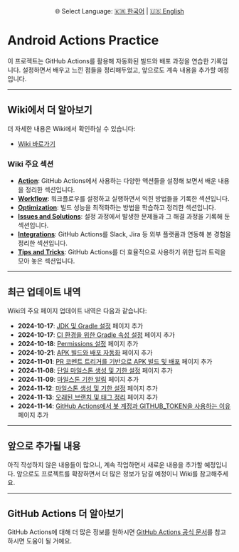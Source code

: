 <p align="center">
🌐 Select Language: 
  <a href="/README.md">🇰🇷 한국어</a> |
  <a href="/README_EN.md">🇺🇸 English</a> 
  <!-- <a href="/README_DE.md">🇩🇪 Deutsch</a> | 
  <a href="/README_ES.md">🇪🇸 Español</a> | 
  <a href="/README_FR.md">🇫🇷 Français</a> | 
  <a href="/README_JP.md">🇯🇵 日本語</a> | 
  <a href="/README_CN.md">🇨🇳 中文</a> -->
</p>

# Android Actions Practice

이 프로젝트는 GitHub Actions를 활용해 자동화된 빌드와 배포 과정을 연습한 기록입니다. 설정하면서 배우고 느낀 점들을 정리해두었고, 앞으로도 계속 내용을 추가할 예정입니다.

---

## Wiki에서 더 알아보기

더 자세한 내용은 Wiki에서 확인하실 수 있습니다:

- [Wiki 바로가기](https://github.com/glossybigbro/android-actions-practice/wiki)

### Wiki 주요 섹션

- **[Action](https://github.com/glossybigbro/android-actions-practice/wiki/Action)**: GitHub Actions에서 사용하는 다양한 액션들을 설정해 보면서 배운 내용을 정리한 섹션입니다.
- **[Workflow](https://github.com/glossybigbro/android-actions-practice/wiki/Workflow)**: 워크플로우를 설정하고 실행하면서 익힌 방법들을 기록한 섹션입니다.
- **[Optimization](https://github.com/glossybigbro/android-actions-practice/wiki/Optimization)**: 빌드 성능을 최적화하는 방법을 학습하고 정리한 섹션입니다.
- **[Issues and Solutions](https://github.com/glossybigbro/android-actions-practice/wiki/Issues-and-Solutions)**: 설정 과정에서 발생한 문제들과 그 해결 과정을 기록해 둔 섹션입니다.
- **[Integrations](https://github.com/glossybigbro/android-actions-practice/wiki/Integrations)**: GitHub Actions를 Slack, Jira 등 외부 플랫폼과 연동해 본 경험을 정리한 섹션입니다.
- **[Tips and Tricks](https://github.com/glossybigbro/android-actions-practice/wiki/Tips-and-Tricks)**: GitHub Actions를 더 효율적으로 사용하기 위한 팁과 트릭을 모아 놓은 섹션입니다.

---

## 최근 업데이트 내역

Wiki의 주요 페이지 업데이트 내역은 다음과 같습니다:

- **2024-10-17**: [JDK 및 Gradle 설정](https://github.com/glossybigbro/android-actions-practice/wiki/JDK-및-Gradle-설정) 페이지 추가
- **2024-10-17**: [CI 환경을 위한 Gradle 속성 설정](https://github.com/glossybigbro/android-actions-practice/wiki/CI-환경을-위한-Gradle-속성-설정) 페이지 추가
- **2024-10-18**: [Permissions 설정](https://github.com/glossybigbro/android-actions-practice/wiki/Permissions-설정) 페이지 추가
- **2024-10-21**: [APK 빌드와 배포 자동화](https://github.com/glossybigbro/android-actions-practice/wiki/APK-빌드와-배포-자동화) 페이지 추가
- **2024-11-01**: [PR 코멘트 트리거를 기반으로 APK 빌드 및 배포](https://github.com/glossybigbro/android-actions-practice/wiki/PR-코멘트-트리거를-기반으로-APK-빌드-및-배포) 페이지 추가
- **2024-11-08**: [단일 마일스톤 생성 및 기한 설정](https://github.com/glossybigbro/android-actions-practice/wiki/단일-마일스톤-생성-및-기한-설정) 페이지 추가
- **2024-11-09**: [마일스톤 기한 알림](https://github.com/glossybigbro/android-actions-practice/wiki/마일스톤-기한-알림) 페이지 추가
- **2024-11-12**: [마일스톤 생성 및 기한 설정](https://github.com/glossybigbro/android-actions-practice/wiki/마일스톤-생성-및-기한-설정) 페이지 추가
- **2024-11-13**: [오래된 브랜치 및 태그 정리](https://github.com/glossybigbro/android-actions-practice/wiki/오래된-브랜치-및-태그-정리) 페이지 추가
- **2024-11-14**: [GitHub Actions에서 봇 계정과 GITHUB_TOKEN을 사용하는 이유](https://github.com/glossybigbro/android-actions-practice/wiki/GitHub-Actions에서-봇(BOT)-계정과-GITHUB_TOKEN을-사용하는-이유) 페이지 추가

---

## 앞으로 추가될 내용

아직 작성하지 않은 내용들이 많으니, 계속 작업하면서 새로운 내용을 추가할 예정입니다. 앞으로도 프로젝트를 확장하면서 더 많은 정보가 담길 예정이니 Wiki를 참고해주세요.

---

## GitHub Actions 더 알아보기

GitHub Actions에 대해 더 많은 정보를 원하시면 [GitHub Actions 공식 문서](https://docs.github.com/en/actions)를 참고하시면 도움이 될 거예요.
